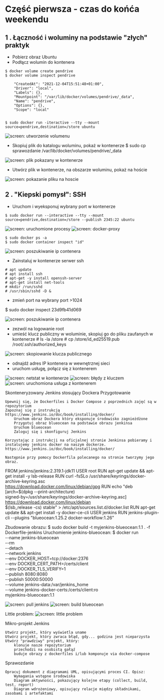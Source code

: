 # Część pierwsza - czas do końća weekendu


## 1 . Łączność i woluminy na podstawie "złych" praktyk

   - Pobierz obraz Ubuntu
   - Podłącz wolumin do kontenera
   
    $ docker volume create pendrive
    $ docker volume inspect pendrive

        "CreatedAt": "2021-12-04T15:51:48+01:00",
        "Driver": "local",
        "Labels": {},
        "Mountpoint": "/var/lib/docker/volumes/pendrive/_data",
        "Name": "pendrive",
        "Options": {},
        "Scope": "local"
    

    $ sudo docker run -iteractive --tty --mount source=pendrive,destination=/store ubuntu

![screen: utworzenie volumenu](screenshots/1.png)
  
   - Skopiuj plik do katalogu woluminu, pokaż w kontenerze
    $ sudo cp sprawozdanie /var/lib/docker/volumes/pendrive/_data

![screen: plik pokazany w kontenerze](screenshots/2.png)	
    
   - Utwórz plik w kontenerze, na obszarze woluminu, pokaż na hoście
   
![screen: pokazanie pliku na hoscie](screenshots/3.png)	


## 2 . "Kiepski pomysł": SSH

   - Uruchom i wyeksponuj wybrany port w kontenerze
   
    $ sudo docker run --interactive --tty --mount source=pendrive,destination=/store --publish 2345:22 ubuntu
  
![screen: uruchomione procesy](screenshots/4.png)
![screen: docker-proxy](screenshots/5.png)

    $ sudo docker ps -a
    $ sudo docker container inspect "id"

![screen: poszukiwanie ip contenera](screenshots/7.png)

   - Zainstaluj w kontenerze serwer ssh
   
   	# apt update
   	# apt install ssh
   	# apt-get -y install openssh-server
   	# apt-get install net-tools
   	# mkdir /run/sshd
	# /usr/sbin/sshd -D &

   - zmień port na wybrany port >1024
   
   $ sudo docker inspect 23d9fb41d069
   
![screen: poszukiwanie ip contenera](screenshots/6.png)
   

   - zezwól na logowanie root
   - umieść klucz publiczny w woluminie, skopiuj go do pliku zaufanych w kontenerze
    # ls -la /store
    # cp /store/id_ed25519.pub /root/.ssh/authorized_keys
      
![screen: skopiowanie klucza publicznego](screenshots/8.png)
 
   - odnajdź adres IP kontenera w wewnętrznej sieci
   - uruchom usługę, połącz się z kontenerem
   
![screen: netstat w kontenerze](screenshots/9.png)
![screen: błędy z kluczem](screenshots/10.png)
![screen: uruchomiona usługa z kontenerem](screenshots/11.png)


Skonteneryzowany Jenkins stosujący Dockera
Przygotowanie

    Upewnij się, że Dockerfiles i Docker Compose z poprzednich zajęć są w repozytorium
    Zapoznaj się z instrukcją https://www.jenkins.io/doc/book/installing/docker/
        Uruchom obraz Dockera który eksponuje środowisko zagnieżdżone
        Przygotuj obraz blueocean na podstawie obrazu jenkinsa
        Uruchom blueocean
        Zaloguj się i skonfiguruj Jenkins
        
    Korzystając z instrukcji na oficjalnej stronie Jenkinsa pobieramy i instalujemy jenkins docker na naszym dockerze.
    https://www.jenkins.io/doc/book/installing/docker/
    
    Następnie przy pomocy Dockerfila polecanego na stronie tworzymy jego obraz.
    
 FROM jenkins/jenkins:2.319.1-jdk11
 USER root
 RUN apt-get update && apt-get install -y lsb-release
 RUN curl -fsSLo /usr/share/keyrings/docker-archive-keyring.asc \
  https://download.docker.com/linux/debian/gpg
 RUN echo "deb [arch=$(dpkg --print-architecture) \
  signed-by=/usr/share/keyrings/docker-archive-keyring.asc] \
  https://download.docker.com/linux/debian \
  $(lsb_release -cs) stable" > /etc/apt/sources.list.d/docker.list
 RUN apt-get update && apt-get install -y docker-ce-cli
 USER jenkins
 RUN jenkins-plugin-cli --plugins "blueocean:1.25.2 docker-workflow:1.26"

   Zbudowanie obrazu:
   $ sudo docker build -t myjenkins-blueocean:1.1 . -f Dockerfile-jenkins
   Uruchomienie jenkins-blueocean:
   $ docker run \
  --name jenkins-blueocean \
  --rm \
  --detach \
  --network jenkins \
  --env DOCKER_HOST=tcp://docker:2376 \
  --env DOCKER_CERT_PATH=/certs/client \
  --env DOCKER_TLS_VERIFY=1 \
  --publish 8080:8080 \
  --publish 50000:50000 \
  --volume jenkins-data:/var/jenkins_home \
  --volume jenkins-docker-certs:/certs/client:ro \
  myjenkins-blueocean:1.1 
   
 ![screen: pull jenkins](screenshots/14.png)
 ![screen: build blueocean](screenshots/15.png)
 
Little problem:
![screen: little problem](screenshots/15.png)


Mikro-projekt Jenkins

    Utwórz projekt, który wyświetla uname
    Utwórz projekt, który zwraca błąd, gdy... godzina jest nieparzysta
    Utwórz "prawdziwy" projekt, który:
        klonuje nasze repozytorium
        przechodzi na osobistą gałąź
        buduje obrazy z dockerfiles i/lub komponuje via docker-compose

Sprawozdanie

    Opracuj dokument z diagramami UML, opisującymi proces CI. Opisz:
        Wymagania wstępne środowiska
        Diagram aktywności, pokazujący kolejne etapy (collect, build, test, report)
        Diagram wdrożeniowy, opisujący relacje między składnikami, zasobami i artefaktami

